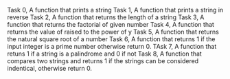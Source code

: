 Task 0, A function that prints a string
Task 1, A function that prints a string in reverse
Task 2, A function that returns the length of a string
Task 3, A function that returns the factorial of given number
Task 4, A function that returns the value of  raised to the power of y
Task 5, A function that returns the natural square root of a number
Task 6, A function that returns 1 if the input integer is a prime number otherwise return 0.
TAsk 7, A function that retuns 1 if a string is a palindrome and 0 if not
Task 8, A function that compares two strings and returns 1 if the strings can be considered indentical, otherwise return 0.
